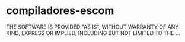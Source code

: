 # compiladores-escom
THE SOFTWARE IS PROVIDED "AS IS", WITHOUT WARRANTY OF ANY KIND, EXPRESS OR IMPLIED, INCLUDING BUT NOT LIMITED TO THE ...
